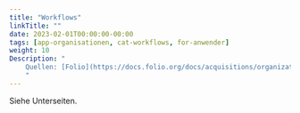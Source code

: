 ```yaml
---
title: "Workflows"
linkTitle: ""
date: 2023-02-01T00:00:00-00:00
tags: [app-organisationen, cat-workflows, for-anwender]
weight: 10
Description: "
    Quellen: [Folio](https://docs.folio.org/docs/acquisitions/organizations/) & [GBV](https://info.gbv.de/pages/viewpage.action?pageId=840859816)
    "
---
```


Siehe Unterseiten.
